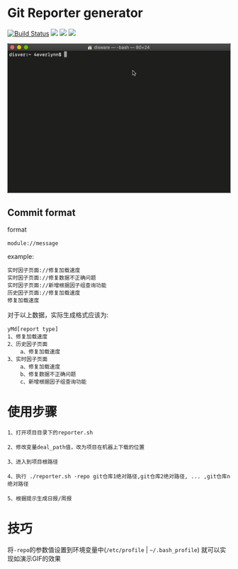 # Git Reporter generator

[![Build Status](https://www.travis-ci.org/4everlynn/gitlog-reporter.svg?branch=master)](https://www.travis-ci.org/4everlynn/gitlog-reporter)
![](https://img.shields.io/badge/author-4everlynn-orange)
![](https://img.shields.io/badge/generator-blue)
![](https://img.shields.io/badge/git-based-red)

![](./reporter.gif)

## Commit format

format
```
module://message
```

example:

```bash
实时因子页面://修复加载速度
实时因子页面://修复数据不正确问题
实时因子页面://新增根据因子组查询功能
历史因子页面://修复加载速度
修复加载速度
```

对于以上数据，实际生成格式应该为:

```text
yMd[report type]
1、修复加载速度
2、历史因子页面
    a、修复加载速度
3、实时因子页面
    a、修复加载速度
    b、修复数据不正确问题
    c、新增根据因子组查询功能
```

# 使用步骤
```text
1、打开项目目录下的reporter.sh

2、修改变量deal_path值，改为项目在机器上下载的位置

3、进入到项目根路径

4、执行 ./reporter.sh -repo git仓库1绝对路径,git仓库2绝对路径, ... ,git仓库n绝对路径

5、根据提示生成日报/周报
```

# 技巧
将`-repo`的参数值设置到环境变量中(`/etc/profile` | `~/.bash_profile`)
就可以实现如演示GIF的效果